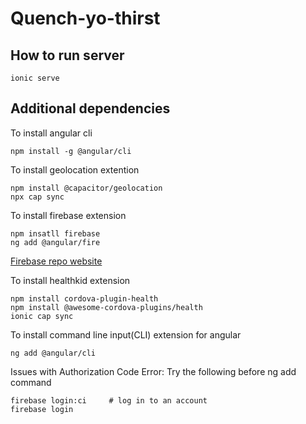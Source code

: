 # Quench-yo-thirst

## How to run server
```
ionic serve
```

## Additional dependencies
To install angular cli
```
npm install -g @angular/cli
```
To install geolocation extention
```
npm install @capacitor/geolocation
npx cap sync
```
To install firebase extension
```
npm insatll firebase
ng add @angular/fire
```
[Firebase repo website](https://console.firebase.google.com/u/0/project/quench-yo-thirst-uci/overview)

To install healthkid extension
```
npm install cordova-plugin-health
npm install @awesome-cordova-plugins/health
ionic cap sync
```
To install command line input(CLI) extension for angular
```
ng add @angular/cli
```
Issues with Authorization Code Error:
Try the following before ng add command
```
firebase login:ci     # log in to an account
firebase login
```
